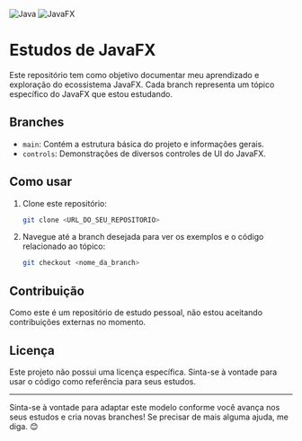 ![Java](https://img.shields.io/badge/java-%23ED8B00.svg?style=for-the-badge&logo=openjdk&logoColor=white)
![JavaFX](https://img.shields.io/badge/javafx-%23FF0000.svg?style=for-the-badge&logo=javafx&logoColor=white)

# Estudos de JavaFX

Este repositório tem como objetivo documentar meu aprendizado e exploração do ecossistema JavaFX. Cada branch representa um tópico específico do JavaFX que estou estudando.

## Branches

* `main`: Contém a estrutura básica do projeto e informações gerais.
* `controls`: Demonstrações de diversos controles de UI do JavaFX.

## Como usar

1.  Clone este repositório:
    ```bash
    git clone <URL_DO_SEU_REPOSITORIO>
    ```
2.  Navegue até a branch desejada para ver os exemplos e o código relacionado ao tópico:
    ```bash
    git checkout <nome_da_branch>
    ```

## Contribuição

Como este é um repositório de estudo pessoal, não estou aceitando contribuições externas no momento.

## Licença

Este projeto não possui uma licença específica. Sinta-se à vontade para usar o código como referência para seus estudos.

---

Sinta-se à vontade para adaptar este modelo conforme você avança nos seus estudos e cria novas branches! Se precisar de mais alguma ajuda, me diga. 😊

